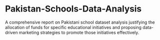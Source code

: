 # Pakistan-Schools-Data-Analysis
A comprehensive report on Pakistani school dataset analysis justifying the allocation of funds for specific educational initiatives and proposing data-driven marketing strategies to promote those initiatives effectively.
